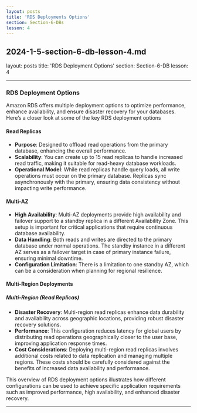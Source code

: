 ```yaml
---
layout: posts
title: 'RDS Deployments Options'
section: Section-6-DBs
lesson: 4
---
```


## 2024-1-5-section-6-db-lesson-4.md

layout: posts
title: 'RDS Deployment Options'
section: Section-6-DB
lesson: 4

---

### RDS Deployment Options

Amazon RDS offers multiple deployment options to optimize performance, enhance availability, and ensure disaster recovery for your databases. Here’s a closer look at some of the key RDS deployment options

<!-- pagebreak -->

#### Read Replicas

- **Purpose**: Designed to offload read operations from the primary database, enhancing the overall performance.
- **Scalability**: You can create up to 15 read replicas to handle increased read traffic, making it suitable for read-heavy database workloads.
- **Operational Model**: While read replicas handle query loads, all write operations must occur on the primary database. Replicas sync asynchronously with the primary, ensuring data consistency without impacting write performance.

<!-- pagebreak -->

#### Multi-AZ

- **High Availability**: Multi-AZ deployments provide high availability and failover support to a standby replica in a different Availability Zone. This setup is important for critical applications that require continuous database availability.
- **Data Handling**: Both reads and writes are directed to the primary database under normal operations. The standby instance in a different AZ serves as a failover target in case of primary instance failure, ensuring minimal downtime.
- **Configuration Limitation**: There is a limitation to one standby AZ, which can be a consideration when planning for regional resilience.

<!-- pagebreak -->

#### Multi-Region Deployments

##### Multi-Region (Read Replicas)

- **Disaster Recovery**: Multi-region read replicas enhance data durability and availability across geographic locations, providing robust disaster recovery solutions.
- **Performance**: This configuration reduces latency for global users by distributing read operations geographically closer to the user base, improving application response times.
- **Cost Considerations**: Deploying multi-region read replicas involves additional costs related to data replication and managing multiple regions. These costs should be carefully considered against the benefits of increased data availability and performance.

This overview of RDS deployment options illustrates how different configurations can be used to achieve specific application requirements such as improved performance, high availability, and enhanced disaster recovery.

---

